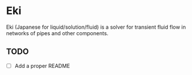 # Eki
Eki (Japanese for liquid/solution/fluid) is a solver for transient fluid flow in networks of pipes 
and other components.  

## TODO

- [ ] Add a proper README

